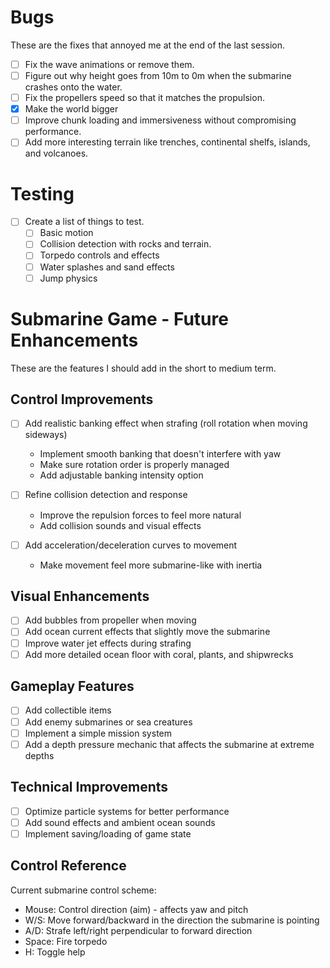 # Bugs

These are the fixes that annoyed me at the end of the last session.

- [ ] Fix the wave animations or remove them.
- [ ] Figure out why height goes from 10m to 0m when the submarine crashes onto the water.
- [ ] Fix the propellers speed so that it matches the propulsion.
- [x] Make the world bigger
- [ ] Improve chunk loading and immersiveness without compromising performance.
- [ ] Add more interesting terrain like trenches, continental shelfs, islands, and volcanoes.

# Testing

- [ ] Create a list of things to test.
   - [ ] Basic motion
   - [ ] Collision detection with rocks and terrain.
   - [ ] Torpedo controls and effects 
   - [ ] Water splashes and sand effects
   - [ ] Jump physics

# Submarine Game - Future Enhancements

These are the features I should add in the short to medium term.

## Control Improvements

- [ ] Add realistic banking effect when strafing (roll rotation when moving sideways)
  - Implement smooth banking that doesn't interfere with yaw
  - Make sure rotation order is properly managed
  - Add adjustable banking intensity option

- [ ] Refine collision detection and response
  - Improve the repulsion forces to feel more natural
  - Add collision sounds and visual effects

- [ ] Add acceleration/deceleration curves to movement
  - Make movement feel more submarine-like with inertia

## Visual Enhancements

- [ ] Add bubbles from propeller when moving
- [ ] Add ocean current effects that slightly move the submarine
- [ ] Improve water jet effects during strafing
- [ ] Add more detailed ocean floor with coral, plants, and shipwrecks

## Gameplay Features

- [ ] Add collectible items
- [ ] Add enemy submarines or sea creatures
- [ ] Implement a simple mission system
- [ ] Add a depth pressure mechanic that affects the submarine at extreme depths

## Technical Improvements

- [ ] Optimize particle systems for better performance
- [ ] Add sound effects and ambient ocean sounds
- [ ] Implement saving/loading of game state

## Control Reference

Current submarine control scheme:
- Mouse: Control direction (aim) - affects yaw and pitch
- W/S: Move forward/backward in the direction the submarine is pointing
- A/D: Strafe left/right perpendicular to forward direction
- Space: Fire torpedo
- H: Toggle help 